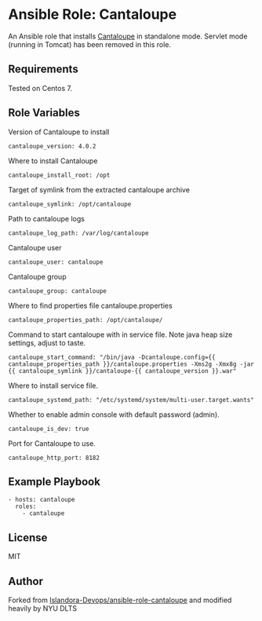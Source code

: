 # Ansible Role: Cantaloupe

An Ansible role that installs [Cantaloupe](https://github.com/medusa-project/cantaloupe) in standalone mode. Servlet mode (running in Tomcat) has been removed in this role. 

## Requirements

Tested on Centos 7.

## Role Variables

Version of Cantaloupe to install

    cantaloupe_version: 4.0.2

Where to install Cantaloupe

    cantaloupe_install_root: /opt

Target of symlink from the extracted cantaloupe archive

    cantaloupe_symlink: /opt/cantaloupe

Path to cantaloupe logs

    cantaloupe_log_path: /var/log/cantaloupe

Cantaloupe user

    cantaloupe_user: cantaloupe

Cantaloupe group

    cantaloupe_group: cantaloupe

Where to find properties file cantaloupe.properties

    cantaloupe_properties_path: /opt/cantaloupe/

Command to start cantaloupe with in service file. Note java heap size settings, adjust to taste.

    cantaloupe_start_command: "/bin/java -Dcantaloupe.config={{ cantaloupe_properties_path }}/cantaloupe.properties -Xms2g -Xmx8g -jar {{ cantaloupe_symlink }}/cantaloupe-{{ cantaloupe_version }}.war"

Where to install service file.

    cantaloupe_systemd_path: "/etc/systemd/system/multi-user.target.wants"

Whether to enable admin console with default password (admin). 

    cantaloupe_is_dev: true

Port for Cantaloupe to use.

    cantaloupe_http_port: 8182
  
## Example Playbook

    - hosts: cantaloupe
      roles:
        - cantaloupe

## License

MIT

## Author

Forked from [Islandora-Devops/ansible-role-cantaloupe](https://github.com/Islandora-Devops/ansible-role-cantaloupe) and modified heavily by NYU DLTS
